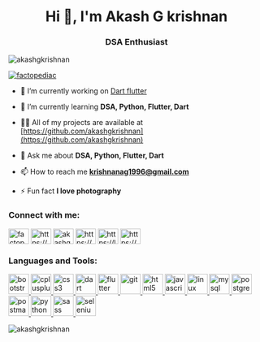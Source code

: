 <h1 align="center">Hi 👋, I'm Akash G krishnan</h1>
<h3 align="center">DSA Enthusiast</h3>

<p align="left"> <img src="https://komarev.com/ghpvc/?username=akashgkrishnan&label=Profile%20views&color=0e75b6&style=flat" alt="akashgkrishnan" /> </p>

<p align="left"> <a href="https://twitter.com/factopediac" target="blank"><img src="https://img.shields.io/twitter/follow/factopediac?logo=twitter&style=for-the-badge" alt="factopediac" /></a> </p>

- 🔭 I’m currently working on [Dart flutter](https://github.com/akashgkrishnan/Dart)

- 🌱 I’m currently learning **DSA, Python, Flutter, Dart**

- 👨‍💻 All of my projects are available at [https://github.com/akashgkrishnan](https://github.com/akashgkrishnan)

- 💬 Ask me about **DSA, Python, Flutter, Dart**

- 📫 How to reach me **krishnanag1996@gmail.com**

- ⚡ Fun fact **I love photography**

<h3 align="left">Connect with me:</h3>
<p align="left">
<a href="https://twitter.com/factopediac" target="blank"><img align="center" src="https://cdn.jsdelivr.net/npm/simple-icons@3.0.1/icons/twitter.svg" alt="factopediac" height="30" width="40" /></a>
<a href="https://www.linkedin.com/in/akashgkrishnan/" target="blank"><img align="center" src="https://cdn.jsdelivr.net/npm/simple-icons@3.0.1/icons/linkedin.svg" alt="https://www.linkedin.com/in/akashgkrishnan/" height="30" width="40" /></a>
<a href="https://instagram.com/akashgkrishnan" target="blank"><img align="center" src="https://cdn.jsdelivr.net/npm/simple-icons@3.0.1/icons/instagram.svg" alt="akashgkrishnan" height="30" width="40" /></a>
<a href="https://www.hackerrank.com/akashgkrishnan" target="blank"><img align="center" src="https://cdn.jsdelivr.net/npm/simple-icons@3.0.1/icons/hackerrank.svg" alt="https://www.hackerrank.com/akashgkrishnan" height="30" width="40" /></a>
<a href="https://www.leetcode.com/akashgkrishnan/" target="blank"><img align="center" src="https://cdn.jsdelivr.net/npm/simple-icons@3.0.1/icons/leetcode.svg" alt="https://leetcode.com/akashgkrishnan/" height="30" width="40" /></a>
<a href=https://auth.geeksforgeeks.org/user/akashgkrishnan/" target="blank"><img align="center" src="https://cdn.jsdelivr.net/npm/simple-icons@3.0.1/icons/geeksforgeeks.svg" alt="https://auth.geeksforgeeks.org/user/akashgkrishnan/" height="30" width="40" /></a>
</p>

<h3 align="left">Languages and Tools:</h3>
<p align="left"> <a href="https://getbootstrap.com" target="_blank"> <img src="https://devicons.github.io/devicon/devicon.git/icons/bootstrap/bootstrap-plain.svg" alt="bootstrap" width="40" height="40"/> </a> <a href="https://www.w3schools.com/cpp/" target="_blank"> <img src="https://devicons.github.io/devicon/devicon.git/icons/cplusplus/cplusplus-original.svg" alt="cplusplus" width="40" height="40"/> </a> <a href="https://www.w3schools.com/css/" target="_blank"> <img src="https://devicons.github.io/devicon/devicon.git/icons/css3/css3-original-wordmark.svg" alt="css3" width="40" height="40"/> </a> <a href="https://dart.dev" target="_blank"> <img src="https://www.vectorlogo.zone/logos/dartlang/dartlang-icon.svg" alt="dart" width="40" height="40"/> </a> <a href="https://flutter.dev" target="_blank"> <img src="https://www.vectorlogo.zone/logos/flutterio/flutterio-icon.svg" alt="flutter" width="40" height="40"/> </a> <a href="https://git-scm.com/" target="_blank"> <img src="https://www.vectorlogo.zone/logos/git-scm/git-scm-icon.svg" alt="git" width="40" height="40"/> </a> <a href="https://www.w3.org/html/" target="_blank"> <img src="https://devicons.github.io/devicon/devicon.git/icons/html5/html5-original-wordmark.svg" alt="html5" width="40" height="40"/> </a> <a href="https://developer.mozilla.org/en-US/docs/Web/JavaScript" target="_blank"> <img src="https://devicons.github.io/devicon/devicon.git/icons/javascript/javascript-original.svg" alt="javascript" width="40" height="40"/> </a> <a href="https://www.linux.org/" target="_blank"> <img src="https://devicons.github.io/devicon/devicon.git/icons/linux/linux-original.svg" alt="linux" width="40" height="40"/> </a> <a href="https://www.mysql.com/" target="_blank"> <img src="https://devicons.github.io/devicon/devicon.git/icons/mysql/mysql-original-wordmark.svg" alt="mysql" width="40" height="40"/> </a> <a href="https://www.postgresql.org" target="_blank"> <img src="https://devicons.github.io/devicon/devicon.git/icons/postgresql/postgresql-original-wordmark.svg" alt="postgresql" width="40" height="40"/> </a> <a href="https://postman.com" target="_blank"> <img src="https://www.vectorlogo.zone/logos/getpostman/getpostman-icon.svg" alt="postman" width="40" height="40"/> </a> <a href="https://www.python.org" target="_blank"> <img src="https://devicons.github.io/devicon/devicon.git/icons/python/python-original.svg" alt="python" width="40" height="40"/> </a> <a href="https://sass-lang.com" target="_blank"> <img src="https://devicons.github.io/devicon/devicon.git/icons/sass/sass-original.svg" alt="sass" width="40" height="40"/> </a> <a href="https://www.selenium.dev" target="_blank"> <img src="https://raw.githubusercontent.com/detain/svg-logos/780f25886640cef088af994181646db2f6b1a3f8/svg/selenium-logo.svg" alt="selenium" width="40" height="40"/> </a> </p>

<p><img align="center" src="https://github-readme-stats.vercel.app/api/top-langs?username=akashgkrishnan&show_icons=true&locale=en&layout=compact" alt="akashgkrishnan" /></p>

